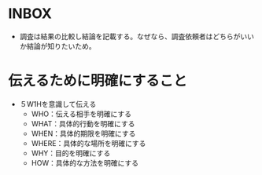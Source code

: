 # INBOX
- 調査は結果の比較し結論を記載する。なぜなら、調査依頼者はどちらがいいか結論が知りたいため。

# 伝えるために明確にすること
- ５W1Hを意識して伝える
  - WHO：伝える相手を明確にする
  - WHAT：具体的行動を明確にする
  - WHEN：具体的期限を明確にする
  - WHERE：具体的な場所を明確にする
  - WHY：目的を明確にする
  - HOW：具体的な方法を明確にする
